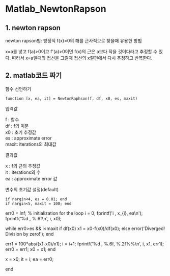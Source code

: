 # Matlab_NewtonRapson
## 1. newton rapson
newton rapson법: 방정식 f(x)=0의 해를 근사적으로 찾을때 유용한 방법

x=a를 넣고 f(a)>0이고 f'(a)>0이면 f(x)의 근은 a보다 작을 것이다라고 추정할 수 있다. 따라서 x=a일때의 접선을 그릴때 접선의 x절편에서 다시 추정하고 반복한다.

## 2. matlab코드 짜기
 함수 선언하기
 
    function [x, ea, it] = NewtonRaphson(f, df, x0, es, maxit)
입력값

f : 함수  
df : f의 미분  
x0 : 초기 추정값  
es : approximate error  
maxit: iterations의 최대값  

결과값 

x : f의 근의 추정값  
it : iterations의 수   
ea : approximate error 값  

변수의 초기값 설정(default)

    if nargin<4, es = 0.01; end
    if nargin<5, maxit = 100; end


err0 = Inf; % initialization for the loop
i = 0;
fprintf('i  ,   x_{i},        ea\n');
fprintf('%d  ,   %.6f\n', i, x0);

while err0>es && i<maxit
  if df(x0) 
    x1 = x0-f(x0)/df(x0);
  else 
     error('Diverged! Division by zero!');
  end
   
  err1 = 100*abs((x1-x0)/x1);
  i = i+1;
  fprintf('%d   ,  %.6f,     %.2f%%\n', i, x1, err1);
  err0 = err1;
  x0 = x1;
end

x = x0;
it = i;
ea = err0;


end
